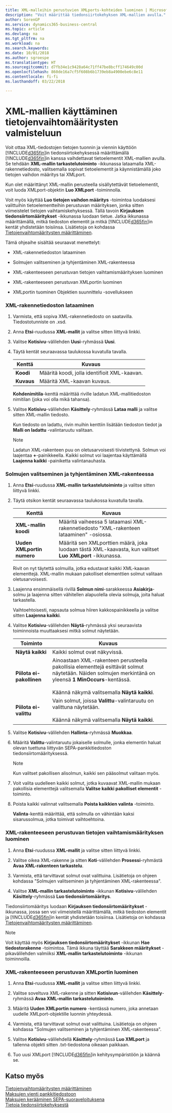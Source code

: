 ```yaml
---
title: XML-malleihin perustuvien XMLports-kohteiden luominen | Microsoft Docs
description: "Voit määrittää tiedonsiirtokehyksen XML-mallien avulla."
author: SorenGP
ms.service: dynamics365-business-central
ms.topic: article
ms.devlang: na
ms.tgt_pltfrm: na
ms.workload: na
ms.search.keywords: 
ms.date: 10/01/2018
ms.author: sgroespe
ms.translationtype: HT
ms.sourcegitcommit: d7fb34e1c9428a64c71ff47be8bcff174649c00d
ms.openlocfilehash: 860de16a7cf5f608b6b1739eb8a4900ebe6c8e11
ms.contentlocale: fi-fi
ms.lasthandoff: 03/22/2018

---
```

# <a name="use-xml-schemas-to-prepare-data-exchange-definitions"></a>XML-mallien käyttäminen tietojenvaihtomääritysten valmisteluun
Voit ottaa XML-tiedostojen tietojen tuonnin ja viennin käyttöön [!INCLUDE[d365fin](includes/d365fin_md.md)]in tiedonsiirtokehyksessä määrittämällä [!INCLUDE[d365fin](includes/d365fin_md.md)]in kanssa vaihdettavat tietoelementit XML-mallien avulla. Se tehdään **XML-mallin tarkastelutoiminto** -ikkunassa lataamalla XML-rakennetiedosto, valitsemalla sopivat tietoelementit ja käynnistämällä joko tietojen vaihdon määritys tai XMLport.  

 Kun olet määrittänyt XML-mallin perusteella sisällytettävät tietoelementit, voit luoda XMLport-objektin **Luo XMLport** -toiminnolla.  

 Voit myös käyttää **Luo tietojen vaihdon määritys** -toimintoa luodaksesi valittuihin tietoelementteihin perustuvan määrityksen, jonka sitten viimeistelet tietojen vaihtamiskehyksessä. Tällä tavoin **Kirjauksen tiedonsiirtomääritykset** -ikkunassa luodaan tietue. Jatka ikkunassa määrittämällä, mitkä tiedoston elementit ja mitkä [!INCLUDE[d365fin](includes/d365fin_md.md)]in kentät yhdistetään toisiinsa. Lisätietoja on kohdassa [Tietojenvaihtomääritysten määrittäminen](across-how-to-set-up-data-exchange-definitions.md).  

 Tämä ohjeaihe sisältää seuraavat menettelyt:  

-   XML-rakennetiedoston lataaminen  

-   Solmujen valitseminen ja tyhjentäminen XML-rakenteessa  

-   XML-rakenteeseen perustuvan tietojen vaihtamismäärityksen luominen  

-   XML-rakenteeseen perustuvan XMLportin luominen  

-   XMLportin tuominen Objektien suunnittelu -sovellukseen  

### <a name="to-load-an-xml-schema-file"></a>XML-rakennetiedoston lataaminen  

1.  Varmista, että sopiva XML-rakennetiedosto on saatavilla. Tiedostotunniste on .xsd.  

2.  Anna **Etsi**-ruudussa **XML-mallit** ja valitse sitten liittyvä linkki.  

3.  Valitse **Kotisivu**-välilehden **Uusi**-ryhmässä **Uusi**.  

4.  Täytä kentät seuraavassa taulukossa kuvatulla tavalla.  

    |Kenttä|Kuvaus|  
    |---------------------------------|---------------------------------------|  
    |**Koodi**|Määritä koodi, jolla identifioit XML-kaavan.|  
    |**Kuvaus**|Määritä XML-kaavan kuvaus.|  

     **Kohdenimitila**-kenttä määrittää riville ladatun XML-mallitiedoston nimitilan (joka voi olla mikä tahansa).  

5.  Valitse **Kotisivu**-välilehden **Käsittely**-ryhmässä **Lataa malli** ja valitse sitten XML-mallin tiedosto.  

     Kun tiedosto on ladattu, rivin muihin kenttiin lisätään tiedoston tiedot ja **Malli on ladattu** -valintaruutu valitaan.  

    > [!NOTE]  
    >  Ladatun XML-rakenteen puu on oletusarvoisesti tiivistettynä. Solmun voi laajentaa **+**-painikkeella. Kaikki solmut voi laajentaa käyttämällä **Laajenna kaikki** -painiketta valintanauhasta.  

### <a name="to-select-or-clear-nodes-in-an-xml-schema"></a>Solmujen valitseminen ja tyhjentäminen XML-rakenteessa  

1.  Anna **Etsi**-ruudussa **XML-mallin tarkastelutoiminto** ja valitse sitten liittyvä linkki.  

2.  Täytä otsikon kentät seuraavassa taulukossa kuvatulla tavalla.  

    |Kenttä|Kuvaus|  
    |---------------------------------|---------------------------------------|  
    |**XML-mallin koodi**|Määritä vaiheessa 5 lataamasi XML-rakennetiedosto "XML-rakenteen lataaminen" -osiossa.|  
    |**Uuden XMLportin numero**|Määritä sen XMLporttien määrä, joka luodaan tästä XML-kaavasta, kun valitset **Luo XMLport** -ikkunassa.|  

     Rivit on nyt täytettä solmuilla, jotka edustavat kaikki XML-kaavan elementtejä. XML-mallin mukaan pakolliset elementtien solmut valitaan oletusarvoisesti.  

3.  Laajenna ensimmäisellä rivillä **Solmun nimi**-sarakkeessa **Asiakirja**-solmu ja laajenna sitten vähitellen alapuolella olevia solmuja, joita haluat tarkastella.  

     Vaihtoehtoisesti, napsauta solmua hiiren kakkospainikkeella ja valitse sitten **Laajenna kaikki**.  

4.  Valitse **Kotisivu**-välilehden **Näytä**-ryhmässä yksi seuraavista toiminnoista muuttaaksesi mitkä solmut näytetään.  

    |**Toiminto**|Kuvaus|  
    |----------------|---------------------------------------|  
    |**Näytä kaikki**|Kaikki solmut ovat näkyvissä.|  
    |**Piilota ei-pakollinen**|Ainoastaan XML-rakenteen perusteella pakollisia elementtejä esittävät solmut näytetään. Näiden solmujen merkintänä on yleensä **1** **MinOccurs**-kentässä.<br /><br /> Käännä näkymä valitsemalla **Näytä kaikki**.|  
    |**Piilota ei-valittu**|Vain solmut, joissa **Valittu**-valintaruutu on valittuna näytetään.<br /><br /> Käännä näkymä valitsemalla **Näytä kaikki**.|  

5.  Valitse **Kotisivu**-välilehden **Hallinta**-ryhmässä **Muokkaa**.  

6.  Määritä **Valittu**-valintaruutu jokaiselle solmulle, jonka elementin haluat olevan tuettuna liittyvän SEPA-pankkitiedoston tiedonsiirtomäärityksessä.  

    > [!NOTE]  
    >  Kun valitset pakollisen alisolmun, kaikki sen pääsolmut valitaan myös.  

7.  Voit valita uudelleen kaikki solmut, jotka kuvaavat XML-mallin mukaan pakollisia elementtejä valitsemalla **Valitse kaikki pakolliset elementit** -toiminto.  

8.  Poista kaikki valinnat valitsemalla **Poista kaikkien valinta** -toiminto.  

     **Valinta**-kenttä määrittää, että solmulla on vähintään kaksi sisarussolmua, jotka toimivat vaihtoehtoina.  

### <a name="to-generate-a-data-exchange-definition-that-is-based-on-an-xml-schema"></a>XML-rakenteeseen perustuvan tietojen vaihtamismäärityksen luominen  

1.  Anna **Etsi**-ruudussa **XML-mallit** ja valitse sitten liittyvä linkki.  

2.  Valitse oikea XML-rakenne ja sitten **Koti**-välilehden **Prosessi**-ryhmästä **Avaa XML-rakenteen tarkastelu**.  

3.  Varmista, että tarvittavat solmut ovat valittuina. Lisätietoja on ohjeen kohdassa "Solmujen valitseminen ja tyhjentäminen XML-rakenteessa".  

4.  Valitse **XML-mallin tarkastelutoiminto** -ikkunan **Kotisivu**-välilehden **Käsittely**-ryhmässä **Luo tiedonsiirtomääritys**.  

 Tiedonsiirtomääritys luodaan **Kirjauksen tiedonsiirtomääritykset** -ikkunassa, jossa sen voi viimeistellä määrittämällä, mitkä tiedoston elementit ja [!INCLUDE[d365fin](includes/d365fin_md.md)]in kentät yhdistetään toisiinsa. Lisätietoja on kohdassa [Tietojenvaihtomääritysten määrittäminen](across-how-to-set-up-data-exchange-definitions.md).  

> [!NOTE]  
>  Voit käyttää myös **Kirjauksen tiedonsiirtomääritykset** -ikkunan **Hae tiedostorakenne** -toimintoa. Tämä ikkuna täyttää **Sarakkeen määritykset** -pikavälilehden valmiiksi **XML-mallin tarkastelutoiminto** -ikkunan toiminnoilla.  

### <a name="to-generate-an-xmlport-that-is-based-on-an-xml-schema"></a>XML-rakenteeseen perustuvan XMLportin luominen  

1.  Anna **Etsi**-ruudussa **XML-mallit** ja valitse sitten liittyvä linkki.  

2.  Valitse soveltuva XML-rakenne ja sitten **Kotisivun**-välilehden **Käsittely**-ryhmässä **Avaa XML-mallin tarkastelutoiminto**.  

3.  Määritä **Uuden XMLportin numero** -kentässä numero, joka annetaan uudelle XMLport-objektille luonnin yhteydessä.  

4.  Varmista, että tarvittavat solmut ovat valittuina. Lisätietoja on ohjeen kohdassa "Solmujen valitseminen ja tyhjentäminen XML-rakenteessa".  

5.  Valitse **Kotisivu**-välilehdellä **Käsittely**-ryhmässä **Luo XMLport** ja tallenna objekti sitten .txt-tiedostona oikeaan paikkaan.  

6. Tuo uusi XMLport [!INCLUDE[d365fin](includes/d365fin_md.md)]in kehitysympäristöön ja käännä se.

## <a name="see-also"></a>Katso myös  
[Tietojenvaihtomääritysten määrittäminen](across-how-to-set-up-data-exchange-definitions.md)   
[Maksujen vienti pankkitiedostoon](payables-how-export-payments-bank-file.md)   
[Maksujen kerääminen SEPA-suoraveloituksena](finance-collect-payments-with-sepa-direct-debit.md)   
[Tietoja tiedonsiirtokehyksestä](across-about-the-data-exchange-framework.md)

